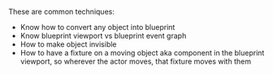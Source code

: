 

These are common techniques:
- Know how to convert any object into blueprint
- Know blueprint viewport vs blueprint event graph
- How to make object invisible
- How to have a fixture on a moving object aka component in the blueprint viewport, so wherever the actor moves, that fixture moves with them